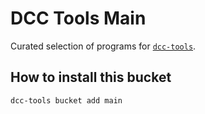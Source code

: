 # DCC Tools Main

Curated selection of programs for [`dcc-tools`](https://github.com/dcc-tools/dcc-tools).

## How to install this bucket

```
dcc-tools bucket add main
```
